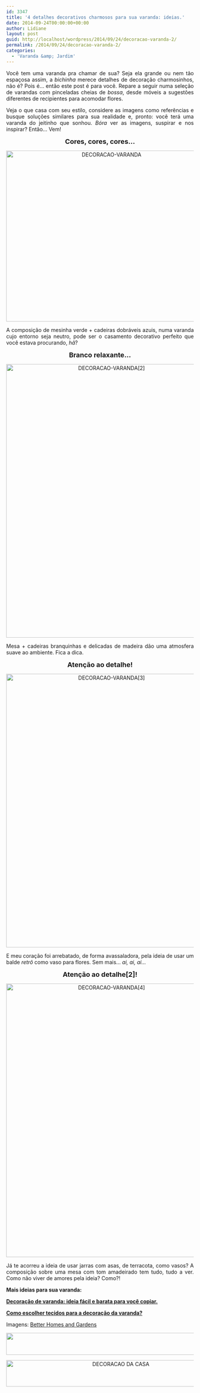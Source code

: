 ```yaml
---
id: 3347
title: '4 detalhes decorativos charmosos para sua varanda: ideias.'
date: 2014-09-24T00:00:00+00:00
author: Lidiane
layout: post
guid: http://localhost/wordpress/2014/09/24/decoracao-varanda-2/
permalink: /2014/09/24/decoracao-varanda-2/
categories:
  - 'Varanda &amp; Jardim'
---
```

<p align="justify">
  Você tem uma varanda pra chamar de sua? Seja ela grande ou nem tão espaçosa assim, a <em>bichinha</em> merece detalhes de decoração charmosinhos, não é? Pois é… então este post é para você. Repare a seguir numa seleção de varandas com pinceladas cheias de <em>bossa</em>, desde móveis a sugestões diferentes de recipientes para acomodar flores.
</p>

<p align="justify">
  Veja o que casa com seu estilo, considere as imagens como referências e busque soluções similares para sua realidade e, pronto: você terá uma varanda do jeitinho que sonhou. <em>Bóra</em> ver as imagens, suspirar e nos inspirar? Então… Vem!
</p>

<p align="center">
  <strong><span style="font-size: large;">Cores, cores, cores…</span></strong>
</p>

<p align="center">
  <a href="http://www.trololodemulher.com.br/blog/wp-content/uploads/2014/09/DECORACAO-VARANDA.jpg"><img class="alignnone size-full wp-image-10423" src="http://www.trololodemulher.com.br/blog/wp-content/uploads/2014/09/DECORACAO-VARANDA.jpg" alt="DECORACAO-VARANDA" width="550" height="458" /></a>
</p>

<p align="justify">
  A composição de mesinha verde + cadeiras dobráveis azuis, numa varanda cujo entorno seja neutro, pode ser o casamento decorativo perfeito que você estava procurando, <em>hã</em>?
</p>

<p align="center">
  <strong><span style="font-size: large;">Branco relaxante…</span></strong>
</p>

<p align="center">
  <a href="http://www.trololodemulher.com.br/blog/wp-content/uploads/2014/09/DECORACAO-VARANDA2.jpg"><img class="alignnone size-full wp-image-10424" src="http://www.trololodemulher.com.br/blog/wp-content/uploads/2014/09/DECORACAO-VARANDA2.jpg" alt="DECORACAO-VARANDA[2]" width="550" height="733" /></a>
</p>

<p align="justify">
  Mesa + cadeiras branquinhas e delicadas de madeira dão uma atmosfera suave ao ambiente. Fica a dica.
</p>

<p align="center">
  <strong><span style="font-size: large;">Atenção ao detalhe!</span></strong>
</p>

<p align="center">
  <a href="http://www.trololodemulher.com.br/blog/wp-content/uploads/2014/09/DECORACAO-VARANDA3.jpg"><img class="alignnone size-full wp-image-10425" src="http://www.trololodemulher.com.br/blog/wp-content/uploads/2014/09/DECORACAO-VARANDA3.jpg" alt="DECORACAO-VARANDA[3]" width="550" height="733" /></a>
</p>

<p align="justify">
  E meu coração foi arrebatado, de forma avassaladora, pela ideia de usar um balde <em>retrô</em> como vaso para flores. Sem mais…<em> ai, ai, ai…</em>
</p>

<p align="center">
  <strong><span style="font-size: large;">Atenção ao detalhe[2]!</span></strong>
</p>

<p align="center">
  <a href="http://www.trololodemulher.com.br/blog/wp-content/uploads/2014/09/DECORACAO-VARANDA4.jpg"><img class="alignnone size-full wp-image-10426" src="http://www.trololodemulher.com.br/blog/wp-content/uploads/2014/09/DECORACAO-VARANDA4.jpg" alt="DECORACAO-VARANDA[4]" width="550" height="733" /></a>
</p>

<p align="justify">
  Já te acorreu a ideia de usar jarras com asas, de terracota, como vasos? A composição sobre uma mesa com tom amadeirado tem tudo, tudo a ver. Como não viver de amores pela ideia? Como?!
</p>

<p align="justify">
  <strong>Mais ideias para sua varanda:</strong>
</p>

<p align="justify">
  <a href="http://www.trololodemulher.com.br/2013/07/17/decoracao-varanda/" target="_blank"><strong>Decoração de varanda: ideia fácil e barata para você copiar.</strong></a>
</p>

<p align="justify">
  <a href="http://www.decoracaodacasa.com/decoracao-da-varanda/" target="_blank"><strong>Como escolher tecidos para a decoração da varanda?</strong></a>
</p>

<p align="justify">
  Imagens: <a href="http://www.bhg.com/" target="_blank">Better Homes and Gardens</a>
</p>

<p align="center">
  <a href="http://feedburner.google.com/fb/a/mailverify?uri=blogbichafemea&loc=pt_BR" target="_blank"><img class="alignnone size-full wp-image-8451" title="Assine o Bicha Fêmea grátis!" src="http://www.trololodemulher.com.br/blog/wp-content/uploads/2012/01/rodapé.png" alt="" width="600" height="59" /></a>
</p>

<p align="center">
  <a href="http://www.decoracaodacasa.com/" target="_blank"><img class="alignnone size-full wp-image-10262" src="http://www.trololodemulher.com.br/blog/wp-content/uploads/2014/07/DECORACAO-DA-CASA.png" alt="DECORACAO DA CASA" width="600" height="71" /></a>
</p>

&nbsp;

&nbsp;

&nbsp;